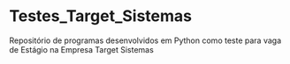 # Testes_Target_Sistemas
 Repositório de programas desenvolvidos em Python como teste para vaga de Estágio na Empresa Target Sistemas
